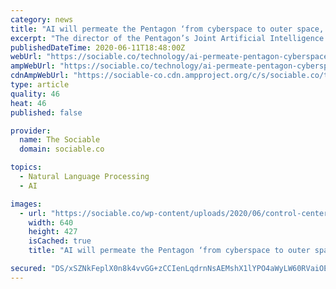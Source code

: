 ```yaml
---
category: news
title: "AI will permeate the Pentagon ‘from cyberspace to outer space, everywhere between’: JAIC director"
excerpt: "The director of the Pentagon’s Joint Artificial Intelligence Center (JAIC) says that the foundations are being laid to have AI and machine learning systems permeating every area ... struggle with going to Capitol Hill to talk about budgeting was, “How do I translate power point-deep ideas into ‘trust me?'” “This is a hard thing ..."
publishedDateTime: 2020-06-11T18:48:00Z
webUrl: "https://sociable.co/technology/ai-permeate-pentagon-cyberspace-outer-space-jaic-director/"
ampWebUrl: "https://sociable.co/technology/ai-permeate-pentagon-cyberspace-outer-space-jaic-director/amp/"
cdnAmpWebUrl: "https://sociable-co.cdn.ampproject.org/c/s/sociable.co/technology/ai-permeate-pentagon-cyberspace-outer-space-jaic-director/amp/"
type: article
quality: 46
heat: 46
published: false

provider:
  name: The Sociable
  domain: sociable.co

topics:
  - Natural Language Processing
  - AI

images:
  - url: "https://sociable.co/wp-content/uploads/2020/06/control-center-modern-military-2.jpg"
    width: 640
    height: 427
    isCached: true
    title: "AI will permeate the Pentagon ‘from cyberspace to outer space, everywhere between’: JAIC director"

secured: "DS/xSZNkFeplX0n8k4vvGG+zCCIenLqdrnNsAEMshX1lYPO4aWyLW60RVaiOEa218spsShr/w7/HP2bAh8XhTbc9FiHjYlGB9mDOiS/Qj0U/6+hCKpayRX6sq0FsCkE4kZDsuCwziUY6WRDY6HDXV+19JfYj7NEqeT+AjJJbTq9kl6J1CWUo+0/H4GunvDQL1n3XRVU7S9ShPmaMaCJG9/i1nDUqImVDbsfcoMQTqecE3jQ2fd12l3eqmLDRjJkufi+jP6w7P/hU+GYmbnKy5MdGMSXDybNZmvqEjK4sLEX+0doLamVCs2U3JiFQnYnS;mrj0T60sIMlD0auD7yczhA=="
---
```


